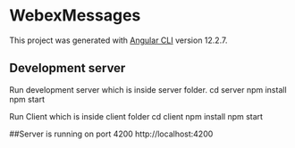 # WebexMessages

This project was generated with [Angular CLI](https://github.com/angular/angular-cli) version 12.2.7.

## Development server

Run development server which is inside server folder. 
cd server
npm install
npm start

Run Client which is inside client folder
cd client
npm install
npm start

##Server is running on port 4200
http://localhost:4200